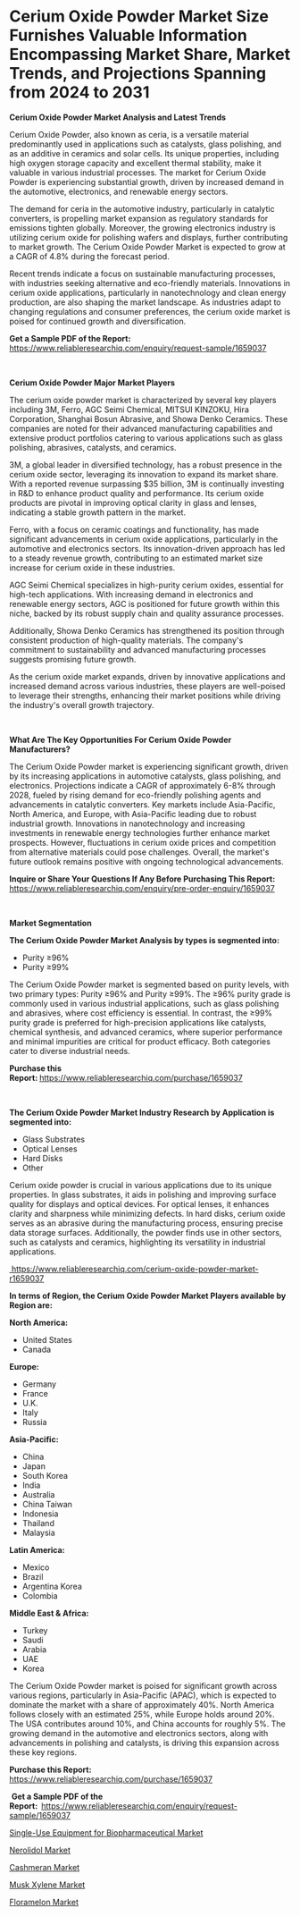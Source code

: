 <p><h1>Cerium Oxide Powder Market Size Furnishes Valuable Information Encompassing Market Share, Market Trends, and Projections Spanning from 2024 to 2031</h1></p><p><strong>Cerium Oxide Powder Market Analysis and Latest Trends</strong></p>
<p><p>Cerium Oxide Powder, also known as ceria, is a versatile material predominantly used in applications such as catalysts, glass polishing, and as an additive in ceramics and solar cells. Its unique properties, including high oxygen storage capacity and excellent thermal stability, make it valuable in various industrial processes. The market for Cerium Oxide Powder is experiencing substantial growth, driven by increased demand in the automotive, electronics, and renewable energy sectors.</p><p>The demand for ceria in the automotive industry, particularly in catalytic converters, is propelling market expansion as regulatory standards for emissions tighten globally. Moreover, the growing electronics industry is utilizing cerium oxide for polishing wafers and displays, further contributing to market growth. The Cerium Oxide Powder Market is expected to grow at a CAGR of 4.8% during the forecast period. </p><p>Recent trends indicate a focus on sustainable manufacturing processes, with industries seeking alternative and eco-friendly materials. Innovations in cerium oxide applications, particularly in nanotechnology and clean energy production, are also shaping the market landscape. As industries adapt to changing regulations and consumer preferences, the cerium oxide market is poised for continued growth and diversification.</p></p>
<p><strong>Get a Sample PDF of the Report:&nbsp;</strong> <a href="https://www.reliableresearchiq.com/enquiry/request-sample/1659037?utm_campaign=1117&utm_medium=2&utm_source=Github&utm_content=ia&utm_term=08112024&utm_id=cerium-oxide-powder">https://www.reliableresearchiq.com/enquiry/request-sample/1659037</a></p>
<p>&nbsp;</p>
<p><strong>Cerium Oxide Powder Major Market Players</strong></p>
<p><p>The cerium oxide powder market is characterized by several key players including 3M, Ferro, AGC Seimi Chemical, MITSUI KINZOKU, Hira Corporation, Shanghai Bosun Abrasive, and Showa Denko Ceramics. These companies are noted for their advanced manufacturing capabilities and extensive product portfolios catering to various applications such as glass polishing, abrasives, catalysts, and ceramics.</p><p>3M, a global leader in diversified technology, has a robust presence in the cerium oxide sector, leveraging its innovation to expand its market share. With a reported revenue surpassing $35 billion, 3M is continually investing in R&D to enhance product quality and performance. Its cerium oxide products are pivotal in improving optical clarity in glass and lenses, indicating a stable growth pattern in the market.</p><p>Ferro, with a focus on ceramic coatings and functionality, has made significant advancements in cerium oxide applications, particularly in the automotive and electronics sectors. Its innovation-driven approach has led to a steady revenue growth, contributing to an estimated market size increase for cerium oxide in these industries.</p><p>AGC Seimi Chemical specializes in high-purity cerium oxides, essential for high-tech applications. With increasing demand in electronics and renewable energy sectors, AGC is positioned for future growth within this niche, backed by its robust supply chain and quality assurance processes.</p><p>Additionally, Showa Denko Ceramics has strengthened its position through consistent production of high-quality materials. The company's commitment to sustainability and advanced manufacturing processes suggests promising future growth.</p><p>As the cerium oxide market expands, driven by innovative applications and increased demand across various industries, these players are well-poised to leverage their strengths, enhancing their market positions while driving the industry's overall growth trajectory.</p></p>
<p>&nbsp;</p>
<p><strong>What Are The Key Opportunities For Cerium Oxide Powder Manufacturers?</strong></p>
<p><p>The Cerium Oxide Powder market is experiencing significant growth, driven by its increasing applications in automotive catalysts, glass polishing, and electronics. Projections indicate a CAGR of approximately 6-8% through 2028, fueled by rising demand for eco-friendly polishing agents and advancements in catalytic converters. Key markets include Asia-Pacific, North America, and Europe, with Asia-Pacific leading due to robust industrial growth. Innovations in nanotechnology and increasing investments in renewable energy technologies further enhance market prospects. However, fluctuations in cerium oxide prices and competition from alternative materials could pose challenges. Overall, the market's future outlook remains positive with ongoing technological advancements.</p></p>
<p><strong>Inquire or Share Your Questions If Any Before Purchasing This Report:</strong> <a href="https://www.reliableresearchiq.com/enquiry/pre-order-enquiry/1659037?utm_campaign=1117&utm_medium=2&utm_source=Github&utm_content=ia&utm_term=08112024&utm_id=cerium-oxide-powder">https://www.reliableresearchiq.com/enquiry/pre-order-enquiry/1659037</a></p>
<p>&nbsp;</p>
<p><strong>Market Segmentation</strong></p>
<p><strong>The Cerium Oxide Powder Market Analysis by types is segmented into:</strong></p>
<p><ul><li>Purity ≥96%</li><li>Purity ≥99%</li></ul></p>
<p><p>The Cerium Oxide Powder market is segmented based on purity levels, with two primary types: Purity ≥96% and Purity ≥99%. The ≥96% purity grade is commonly used in various industrial applications, such as glass polishing and abrasives, where cost efficiency is essential. In contrast, the ≥99% purity grade is preferred for high-precision applications like catalysts, chemical synthesis, and advanced ceramics, where superior performance and minimal impurities are critical for product efficacy. Both categories cater to diverse industrial needs.</p></p>
<p><strong>Purchase this Report:&nbsp;</strong><a href="https://www.reliableresearchiq.com/purchase/1659037?utm_campaign=1117&utm_medium=2&utm_source=Github&utm_content=ia&utm_term=08112024&utm_id=cerium-oxide-powder">https://www.reliableresearchiq.com/purchase/1659037</a></p>
<p>&nbsp;</p>
<p><strong>The Cerium Oxide Powder Market Industry Research by Application is segmented into:</strong></p>
<p><ul><li>Glass Substrates</li><li>Optical Lenses</li><li>Hard Disks</li><li>Other</li></ul></p>
<p><p>Cerium oxide powder is crucial in various applications due to its unique properties. In glass substrates, it aids in polishing and improving surface quality for displays and optical devices. For optical lenses, it enhances clarity and sharpness while minimizing defects. In hard disks, cerium oxide serves as an abrasive during the manufacturing process, ensuring precise data storage surfaces. Additionally, the powder finds use in other sectors, such as catalysts and ceramics, highlighting its versatility in industrial applications.</p></p>
<p><a href="https://www.reliableresearchiq.com/cerium-oxide-powder-market-r1659037?utm_campaign=1117&utm_medium=2&utm_source=Github&utm_content=ia&utm_term=08112024&utm_id=cerium-oxide-powder">&nbsp;https://www.reliableresearchiq.com/cerium-oxide-powder-market-r1659037</a></p>
<p><strong>In terms of Region, the Cerium Oxide Powder Market Players available by Region are:</strong></p>
<p>
    <p> <strong> North America: </strong>
        <ul>
            <li>United States</li>
            <li>Canada</li>
        </ul>
        </p> 
    <p> <strong> Europe: </strong>
        <ul>
            <li>Germany</li>
            <li>France</li>
            <li>U.K.</li>
            <li>Italy</li>
            <li>Russia</li>
        </ul>
        </p> 
    <p> <strong> Asia-Pacific: </strong>
        <ul>
            <li>China</li>
            <li>Japan</li>
            <li>South Korea</li>
            <li>India</li>
            <li>Australia</li>
            <li>China Taiwan</li>
            <li>Indonesia</li>
            <li>Thailand</li>
            <li>Malaysia</li>
        </ul>
        </p> 
    <p> <strong> Latin America: </strong>
        <ul>
            <li>Mexico</li>
            <li>Brazil</li>
            <li>Argentina Korea</li>
            <li>Colombia</li>
        </ul>
        </p> 
    <p> <strong> Middle East & Africa: </strong>
        <ul>
            <li>Turkey</li>
            <li>Saudi</li>
            <li>Arabia</li>
            <li>UAE</li>
            <li>Korea</li>
        </ul>
    </p>
    </p>
<p><p>The Cerium Oxide Powder market is poised for significant growth across various regions, particularly in Asia-Pacific (APAC), which is expected to dominate the market with a share of approximately 40%. North America follows closely with an estimated 25%, while Europe holds around 20%. The USA contributes around 10%, and China accounts for roughly 5%. The growing demand in the automotive and electronics sectors, along with advancements in polishing and catalysts, is driving this expansion across these key regions.</p></p>
<p><strong>Purchase this Report: </strong><a href="https://www.reliableresearchiq.com/purchase/1659037?utm_campaign=1117&utm_medium=2&utm_source=Github&utm_content=ia&utm_term=08112024&utm_id=cerium-oxide-powder">https://www.reliableresearchiq.com/purchase/1659037</a></p>
<p>&nbsp;<strong>Get a Sample PDF of the Report:&nbsp;&nbsp;</strong><a href="https://www.reliableresearchiq.com/enquiry/request-sample/1659037?utm_campaign=1117&utm_medium=2&utm_source=Github&utm_content=ia&utm_term=08112024&utm_id=cerium-oxide-powder">https://www.reliableresearchiq.com/enquiry/request-sample/1659037</a></p>
<p><strong></strong></p>
<p><p><a href="https://issuu.com/reportprime-2/docs/single-use-equipment-for-biopharmac_d24ae72a971f60?utm_campaign=1117&utm_medium=2&utm_source=Github&utm_content=ia&utm_term=08112024&utm_id=cerium-oxide-powder">Single-Use Equipment for Biopharmaceutical Market</a></p><p><a href="https://github.com/rieuydbalon3b/Market-Research-Report-List-1/blob/main/nerolidol-market.md?utm_campaign=1117&utm_medium=2&utm_source=Github&utm_content=ia&utm_term=08112024&utm_id=cerium-oxide-powder">Nerolidol Market</a></p><p><a href="https://github.com/florjvdva/Market-Research-Report-List-1/blob/main/cashmeran-market.md?utm_campaign=1117&utm_medium=2&utm_source=Github&utm_content=ia&utm_term=08112024&utm_id=cerium-oxide-powder">Cashmeran Market</a></p><p><a href="https://github.com/kiara3n0pau/Market-Research-Report-List-1/blob/main/musk-xylene-market.md?utm_campaign=1117&utm_medium=2&utm_source=Github&utm_content=ia&utm_term=08112024&utm_id=cerium-oxide-powder">Musk Xylene Market</a></p><p><a href="https://github.com/LoretaDushku585/Market-Research-Report-List-1/blob/main/floramelon-market.md?utm_campaign=1117&utm_medium=2&utm_source=Github&utm_content=ia&utm_term=08112024&utm_id=cerium-oxide-powder">Floramelon Market</a></p></p>